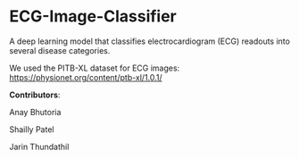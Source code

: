 # ECG-Image-Classifier
A deep learning model that classifies electrocardiogram (ECG) readouts into several disease categories.

We used the PITB-XL dataset for ECG images: https://physionet.org/content/ptb-xl/1.0.1/

**Contributors**:

Anay Bhutoria

Shailly Patel

Jarin Thundathil
